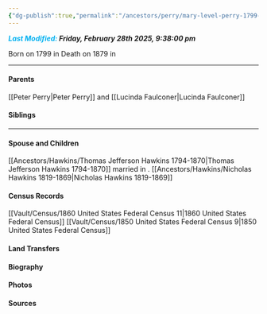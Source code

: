 ```yaml
---
{"dg-publish":true,"permalink":"/ancestors/perry/mary-level-perry-1799-1879/","tags":["Mary-Level-Perry"]}
---
```


***<font color="#00b0f0">Last Modified:</font> Friday, February 28th 2025, 9:38:00 pm***

Born on  1799 in <!-- link to place -->
Death on 1879 in <!-- link to place -->

---
#### Parents

[[Peter Perry\|Peter Perry]] and [[Lucinda Faulconer\|Lucinda Faulconer]]
#### Siblings
<!-- Link to sibling -->

---
#### Spouse and Children
[[Ancestors/Hawkins/Thomas Jefferson Hawkins 1794-1870\|Thomas Jefferson Hawkins 1794-1870]] married <!-- link to date --> in <!-- link to place -->.
[[Ancestors/Hawkins/Nicholas Hawkins 1819-1869\|Nicholas Hawkins 1819-1869]]

#### Census Records
[[Vault/Census/1860 United States Federal Census 11\|1860 United States Federal Census]]
[[Vault/Census/1850 United States Federal Census 9\|1850 United States Federal Census]]
#### Land Transfers

#### Biography

#### Photos

#### Sources

